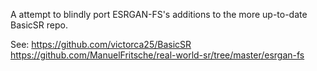 A attempt to blindly port ESRGAN-FS's additions to the more up-to-date BasicSR repo.

See: 
https://github.com/victorca25/BasicSR
https://github.com/ManuelFritsche/real-world-sr/tree/master/esrgan-fs